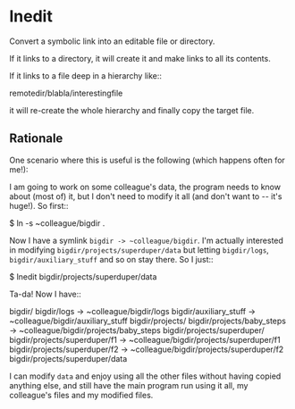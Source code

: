 lnedit
======

Convert a symbolic link into an editable file or directory.

If it links to a directory, it will create it and make links to all
its contents.

If it links to a file deep in a hierarchy like::

  remotedir/blabla/interestingfile

it will re-create the whole hierarchy and finally copy the target file.


Rationale
---------

One scenario where this is useful is the following (which happens
often for me!):

I am going to work on some colleague's data, the program needs to know
about (most of) it, but I don't need to modify it all (and don't want
to -- it's huge!). So first::

  $ ln -s ~colleague/bigdir .

Now I have a symlink `bigdir -> ~colleague/bigdir`. I'm actually
interested in modifying `bigdir/projects/superduper/data` but letting
`bigdir/logs`, `bigdir/auxiliary_stuff` and so on stay there. So I just::

  $ lnedit bigdir/projects/superduper/data

Ta-da! Now I have::

  bigdir/
  bigdir/logs -> ~colleague/bigdir/logs
  bigdir/auxiliary_stuff -> ~colleague/bigdir/auxiliary_stuff
  bigdir/projects/
  bigdir/projects/baby_steps ->  ~colleague/bigdir/projects/baby_steps
  bigdir/projects/superduper/
  bigdir/projects/superduper/f1 -> ~colleague/bigdir/projects/superduper/f1
  bigdir/projects/superduper/f2 -> ~colleague/bigdir/projects/superduper/f2
  bigdir/projects/superduper/data

I can modify `data` and enjoy using all the other files without having
copied anything else, and still have the main program run using it
all, my colleague's files and my modified files.
